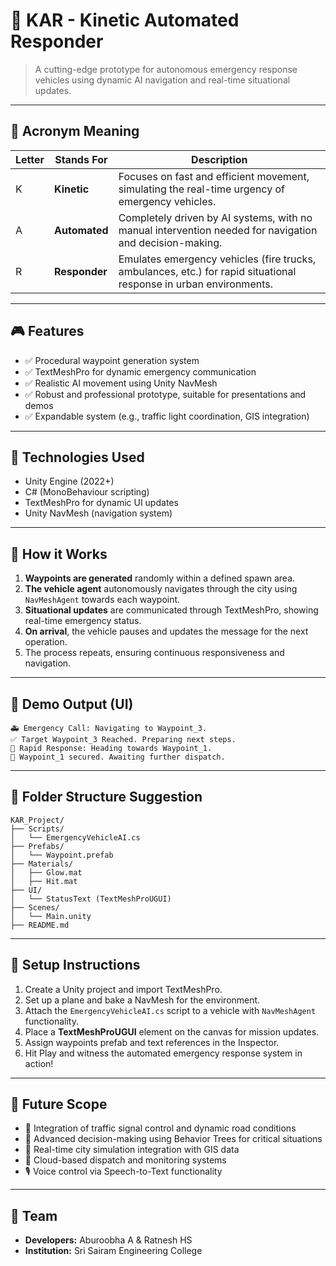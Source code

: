 
# 🚨 KAR - **Kinetic Automated Responder**  
> A cutting-edge prototype for autonomous emergency response vehicles using dynamic AI navigation and real-time situational updates.

---

## 🧠 Acronym Meaning

| Letter | Stands For               | Description                                                                 |
|--------|--------------------------|-----------------------------------------------------------------------------|
| K      | **Kinetic**              | Focuses on fast and efficient movement, simulating the real-time urgency of emergency vehicles. |
| A      | **Automated**            | Completely driven by AI systems, with no manual intervention needed for navigation and decision-making. |
| R      | **Responder**            | Emulates emergency vehicles (fire trucks, ambulances, etc.) for rapid situational response in urban environments. |

---

## 🎮 Features

- ✅ Procedural waypoint generation system
- ✅ TextMeshPro for dynamic emergency communication
- ✅ Realistic AI movement using Unity NavMesh
- ✅ Robust and professional prototype, suitable for presentations and demos
- ✅ Expandable system (e.g., traffic light coordination, GIS integration)

---

## 🔧 Technologies Used

- Unity Engine (2022+)
- C# (MonoBehaviour scripting)
- TextMeshPro for dynamic UI updates
- Unity NavMesh (navigation system)

---

## 🚓 How it Works

1. **Waypoints are generated** randomly within a defined spawn area.
2. **The vehicle agent** autonomously navigates through the city using `NavMeshAgent` towards each waypoint.
3. **Situational updates** are communicated through TextMeshPro, showing real-time emergency status.
4. **On arrival**, the vehicle pauses and updates the message for the next operation.
5. The process repeats, ensuring continuous responsiveness and navigation.

---

## 🎯 Demo Output (UI)

```
🚑 Emergency Call: Navigating to Waypoint_3.
✅ Target Waypoint_3 Reached. Preparing next steps.
🚒 Rapid Response: Heading towards Waypoint_1.
🛑 Waypoint_1 secured. Awaiting further dispatch.
```

---

## 📁 Folder Structure Suggestion

```
KAR_Project/
├── Scripts/
│   └── EmergencyVehicleAI.cs
├── Prefabs/
│   └── Waypoint.prefab
├── Materials/
│   ├── Glow.mat
│   ├── Hit.mat
├── UI/
│   └── StatusText (TextMeshProUGUI)
├── Scenes/
│   └── Main.unity
├── README.md
```

---

## 🚀 Setup Instructions

1. Create a Unity project and import TextMeshPro.
2. Set up a plane and bake a NavMesh for the environment.
3. Attach the `EmergencyVehicleAI.cs` script to a vehicle with `NavMeshAgent` functionality.
4. Place a **TextMeshProUGUI** element on the canvas for mission updates.
5. Assign waypoints prefab and text references in the Inspector.
6. Hit Play and witness the automated emergency response system in action!

---

## 🏁 Future Scope

- 🚥 Integration of traffic signal control and dynamic road conditions
- 🧠 Advanced decision-making using Behavior Trees for critical situations
- 📍 Real-time city simulation integration with GIS data
- 📡 Cloud-based dispatch and monitoring systems
- 🎙️ Voice control via Speech-to-Text functionality

---

## 👥 Team

- **Developers:** Aburoobha A & Ratnesh HS  
- **Institution:** Sri Sairam Engineering College  

